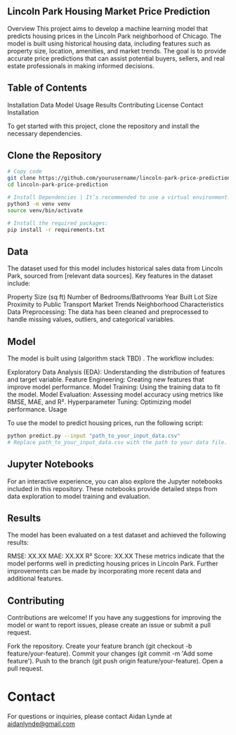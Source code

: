 ## Lincoln Park Housing Market Price Prediction
Overview
This project aims to develop a machine learning model that predicts housing prices in the Lincoln Park neighborhood of Chicago. The model is built using historical housing data, including features such as property size, location, amenities, and market trends. The goal is to provide accurate price predictions that can assist potential buyers, sellers, and real estate professionals in making informed decisions.

## Table of Contents
Installation
Data
Model
Usage
Results
Contributing
License
Contact
Installation

To get started with this project, clone the repository and install the necessary dependencies.

## Clone the Repository
```bash
# Copy code
git clone https://github.com/yourusername/lincoln-park-price-prediction.git
cd lincoln-park-price-prediction
```
```bash
# Install Dependencies | It’s recommended to use a virtual environment:
python3 -m venv venv
source venv/bin/activate
```
```bash
# Install the required packages:
pip install -r requirements.txt
```
## Data
The dataset used for this model includes historical sales data from Lincoln Park, sourced from [relevant data sources]. Key features in the dataset include:

Property Size (sq ft)
Number of Bedrooms/Bathrooms
Year Built
Lot Size
Proximity to Public Transport
Market Trends
Neighborhood Characteristics
Data Preprocessing: The data has been cleaned and preprocessed to handle missing values, outliers, and categorical variables.

## Model
The model is built using (algorithm stack TBD) . The workflow includes:

Exploratory Data Analysis (EDA): Understanding the distribution of features and target variable.
Feature Engineering: Creating new features that improve model performance.
Model Training: Using the training data to fit the model.
Model Evaluation: Assessing model accuracy using metrics like RMSE, MAE, and R².
Hyperparameter Tuning: Optimizing model performance.
Usage

To use the model to predict housing prices, run the following script:
```bash
python predict.py --input "path_to_your_input_data.csv"
# Replace path_to_your_input_data.csv with the path to your data file. The script will output predictions based on the trained model.
```

## Jupyter Notebooks
For an interactive experience, you can also explore the Jupyter notebooks included in this repository. These notebooks provide detailed steps from data exploration to model training and evaluation.

## Results
The model has been evaluated on a test dataset and achieved the following results:

RMSE: XX.XX
MAE: XX.XX
R² Score: XX.XX
These metrics indicate that the model performs well in predicting housing prices in Lincoln Park. Further improvements can be made by incorporating more recent data and additional features.

## Contributing
Contributions are welcome! If you have any suggestions for improving the model or want to report issues, please create an issue or submit a pull request.

Fork the repository.
Create your feature branch (git checkout -b feature/your-feature).
Commit your changes (git commit -m 'Add some feature').
Push to the branch (git push origin feature/your-feature).
Open a pull request.

# Contact
For questions or inquiries, please contact Aidan Lynde at aidanlynde@gmail.com 
